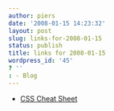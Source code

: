```yaml
---
author: piers
date: '2008-01-15 14:23:32'
layout: post
slug: links-for-2008-01-15
status: publish
title: links for 2008-01-15
wordpress_id: '45'
? ''
: - Blog
---
```


  * [CSS Cheat Sheet](http://lesliefranke.com/files/reference/csscheatsheet.html)

